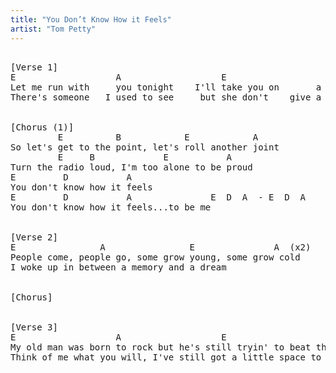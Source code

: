 ```yaml
---
title: "You Don’t Know How it Feels"
artist: "Tom Petty"
---
```

<pre>

[Verse 1]
E                   A                   E                   A  (x2)
Let me run with     you tonight    I'll take you on       a moonlight ride
There's someone   I used to see     but she don't    give a damn for me


[Chorus (1)]
         E          B            E            A       
So let's get to the point, let's roll another joint
         E     B             E           A
Turn the radio loud, I'm too alone to be proud
E         D           A
You don't know how it feels
E         D           A               E  D  A  - E  D  A  
You don't know how it feels...to be me


[Verse 2]
E                A                E               A  (x2)
People come, people go, some grow young, some grow cold
I woke up in between a memory and a dream


[Chorus]


[Verse 3]
E                   A                   E                   A  (x2)
My old man was born to rock but he's still tryin' to beat the clock
Think of me what you will, I've still got a little space to fill

</pre>